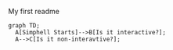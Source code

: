 My first readme
```mermaid
graph TD;
  A[Simphell Starts]-->B[Is it interactive?];
  A-->C[Is it non-interavtive?];
```
